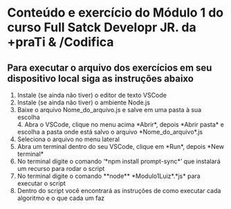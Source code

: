 <h1> Conteúdo e exercício do Módulo 1 do curso Full Satck Developr JR. da +praTi & /Codifica </h1>

<h2> Para executar o arquivo dos exercícios em seu dispositivo local siga as instruções abaixo </h2>

<ol>
    <li> Instale (se ainda não tiver) o editor de texto VSCode </li>
    <li>Instale (se ainda não tiver) o ambiente Node.js </li> 
    <li> Baixe o arquivo Nome_do_arquivo.js e salve em uma pasta à sua escolha </li>
    4. Abra o VSCode, clique no menu acima *Abrir*, depois *Abrir pasta* e escolha a pasta onde está salvo o arquivo *Nome_do_arquivo*.js
    <li> Seleciona o arquivo no menu lateral </li>
    <li> Abra um terminal dentro do seu VSCode, clique em *Run*, depois *New terminal* </li>
    <li> No terminal digite o comando ‘*npm install prompt-sync*’ que instalará um recurso para rodar o script </li>
    <li> No terminal digite o comando **node** *Modulo1Luiz*.*js* para executar o script </li>
    <li> Dentro do script você encontrará as instruções de como executar cada algoritmo e o que cada um faz </li>
</ol>